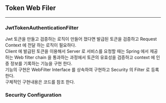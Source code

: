 ## Token Web Filer
---
### JwtTokenAuthenticationFilter
Jwt 토큰을 만들고 검증하는 로직이 만들어 졌다면 발급된 토큰을 검증하고 Request Context 에 전달 하는 로직이 필요하다.   
Client 에 발급된 토큰을 이용해서 Server 로 서비스를 요청할 때는 Spring 에서 제공하는 Web filter chain 을 통과하는 과정에서 토큰의 유효성을 검증하고 context 에 인증 정보를 기록하는 기능을 구현 한다.   
기능의 구현은 WebFilter Interface 를 상속하여 구현하고 Security 의 Filter 로 등록 한다.   
구체적인 구현내용은 코드를 참조 한다.   

### Security Configuration

